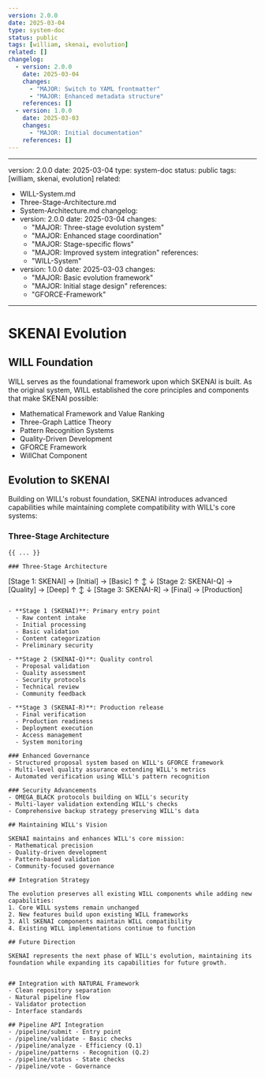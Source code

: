 ```yaml
---
version: 2.0.0
date: 2025-03-04
type: system-doc
status: public
tags: [william, skenai, evolution]
related: []
changelog:
  - version: 2.0.0
    date: 2025-03-04
    changes:
      - "MAJOR: Switch to YAML frontmatter"
      - "MAJOR: Enhanced metadata structure"
    references: []
  - version: 1.0.0
    date: 2025-03-03
    changes:
      - "MAJOR: Initial documentation"
    references: []
---
```

---
version: 2.0.0
date: 2025-03-04
type: system-doc
status: public
tags: [william, skenai, evolution]
related:
  - WILL-System.md
  - Three-Stage-Architecture.md
  - System-Architecture.md
changelog:
  - version: 2.0.0
    date: 2025-03-04
    changes:
      - "MAJOR: Three-stage evolution system"
      - "MAJOR: Enhanced stage coordination"
      - "MAJOR: Stage-specific flows"
      - "MAJOR: Improved system integration"
    references:
      - "WILL-System"
  - version: 1.0.0
    date: 2025-03-03
    changes:
      - "MAJOR: Basic evolution framework"
      - "MAJOR: Initial stage design"
    references:
      - "GFORCE-Framework"
---

# SKENAI Evolution

## WILL Foundation

WILL serves as the foundational framework upon which SKENAI is built. As the original system, WILL established the core principles and components that make SKENAI possible:

- Mathematical Framework and Value Ranking
- Three-Graph Lattice Theory
- Pattern Recognition Systems
- Quality-Driven Development
- GFORCE Framework
- WillChat Component

## Evolution to SKENAI

Building on WILL's robust foundation, SKENAI introduces advanced capabilities while maintaining complete compatibility with WILL's core systems:

### Three-Stage Architecture
```
{{ ... }}

### Three-Stage Architecture
```
[Stage 1: SKENAI] → [Initial] → [Basic]
        ↑              ↕           ↓
[Stage 2: SKENAI-Q] → [Quality] → [Deep]
        ↑              ↕           ↓
[Stage 3: SKENAI-R] → [Final] → [Production]
```

- **Stage 1 (SKENAI)**: Primary entry point
  - Raw content intake
  - Initial processing
  - Basic validation
  - Content categorization
  - Preliminary security

- **Stage 2 (SKENAI-Q)**: Quality control
  - Proposal validation
  - Quality assessment
  - Security protocols
  - Technical review
  - Community feedback

- **Stage 3 (SKENAI-R)**: Production release
  - Final verification
  - Production readiness
  - Deployment execution
  - Access management
  - System monitoring

### Enhanced Governance
- Structured proposal system based on WILL's GFORCE framework
- Multi-level quality assurance extending WILL's metrics
- Automated verification using WILL's pattern recognition

### Security Advancements
- OMEGA_BLACK protocols building on WILL's security
- Multi-layer validation extending WILL's checks
- Comprehensive backup strategy preserving WILL's data

## Maintaining WILL's Vision

SKENAI maintains and enhances WILL's core mission:
- Mathematical precision
- Quality-driven development
- Pattern-based validation
- Community-focused governance

## Integration Strategy

The evolution preserves all existing WILL components while adding new capabilities:
1. Core WILL systems remain unchanged
2. New features build upon existing WILL frameworks
3. All SKENAI components maintain WILL compatibility
4. Existing WILL implementations continue to function

## Future Direction

SKENAI represents the next phase of WILL's evolution, maintaining its foundation while expanding its capabilities for future growth.


## Integration with NATURAL Framework
- Clean repository separation
- Natural pipeline flow
- Validator protection
- Interface standards

## Pipeline API Integration
- /pipeline/submit - Entry point
- /pipeline/validate - Basic checks
- /pipeline/analyze - Efficiency (Q.1)
- /pipeline/patterns - Recognition (Q.2)
- /pipeline/status - State checks
- /pipeline/vote - Governance